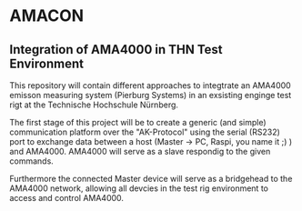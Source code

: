 # AMACON
## Integration of AMA4000 in THN Test Environment

This repository will contain different approaches to integtrate an AMA4000 emisson measuring system (Pierburg Systems) in an exsisting enginge test rigt at the Technische Hochschule Nürnberg.

The first stage of this project will be to create a generic (and simple) communication platform over the "AK-Protocol" using the serial (RS232) port to exchange data between a host (Master -> PC, Raspi, you name it ;) ) and AMA4000. AMA4000 will serve as a slave respondig to the given commands.

Furthermore the connected Master device will serve as a bridgehead to the AMA4000 network, allowing all devcies in the test rig environment to access and control AMA4000.
